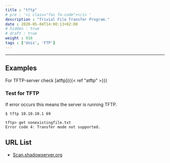 ```yaml
---
title : "tftp"
# pre : '<i class="fas fa-code"></i> '
description : "Trivial File Transfer Program."
date : 2020-05-04T14:00:13+02:00
# hidden : true
# draft : true
weight : 910
tags : ['Unix', 'FTP']
---
```


---

## Examples

For TFTP-server check [atftp]({{< ref "atftp" >}})

### Test for TFTP

If error occurs this means the server is running TFTP.

```plain
$ tftp 10.10.10.1 69

tftp> get nonexistingfile.txt
Error code 4: Transfer mode not supported.
```

## URL List

- [Scan.shadowserver.org](https://scan.shadowserver.org/tftp/)

